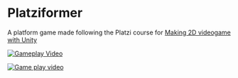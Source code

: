 # Platziformer
A platform game made following the Platzi course for [Making 2D videogame with Unity](https://platzi.com/clases/unity-2d/)

[![Gameplay Video](https://i.imgur.com/figXc5V.jpg)](https://streamable.com/s3o2ld "Gameplay video")

[![Game play video](https://i.imgur.com/vFX91Bw.jpg)](https://streamable.com/cksh6d "Game play video")
